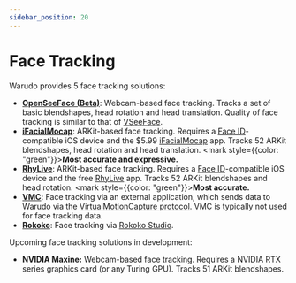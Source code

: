 ```yaml
---
sidebar_position: 20
---
```


# Face Tracking

Warudo provides 5 face tracking solutions:

* [**OpenSeeFace (Beta)**](openseeface.md): Webcam-based face tracking. Tracks a set of basic blendshapes, head rotation and head translation. Quality of face tracking is similar to that of [VSeeFace](https://www.vseeface.icu/).
* [**iFacialMocap**](ifacialmocap.md): ARKit-based face tracking. Requires a [Face ID](https://support.apple.com/en-us/HT208109)-compatible iOS device and the $5.99 [iFacialMocap](https://apps.apple.com/us/app/id1489470545) app. Tracks 52 ARKit blendshapes, head rotation and head translation. <mark style={{color: "green"}}>**Most accurate and expressive.**</mark>
* [**RhyLive**](rhylive.md): ARKit-based face tracking. Requires a [Face ID](https://support.apple.com/en-us/HT208109)-compatible iOS device and the free [RhyLive](https://apps.apple.com/us/app/rhylive/) app. Tracks 52 ARKit blendshapes and head rotation. <mark style={{color: "green"}}>**Most accurate.**</mark>
* [**VMC**](vmc.md): Face tracking via an external application, which sends data to Warudo via the [VirtualMotionCapture protocol](https://protocol.vmc.info/english). VMC is typically not used for face tracking data.
* [**Rokoko**](rokoko.md): Face tracking via [Rokoko Studio](https://www.rokoko.com/products/studio).

Upcoming face tracking solutions in development:

* **NVIDIA Maxine:** Webcam-based face tracking. Requires a NVIDIA RTX series graphics card (or any Turing GPU). Tracks 51 ARKit blendshapes.
